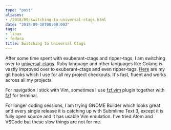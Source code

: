 ```yaml
---
type: "post"
aliases:
- /2018/09/switching-to-universal-ctags.html
date: "2018-09-18T00:00:00Z"
tags:
- linux
- fedora
title: Switching to Universal Ctags
---
```


After some time spent with exuberant-ctags and ripper-tags, I am switching over
to [universal-ctags](https://ctags.io). Ruby language and other languages like
Golang is vastly improved over to exuberant-ctags and even ripper-tags.
[Here](https://github.com/lzap/bin-public/tree/master/files/git_hooks) are my
git hooks which I use for all my project checkouts. It's fast, fluent and works
across all my projects.

For navigation I stick with Vim, sometimes I use
[fzf.vim](https://github.com/junegunn/fzf.vim) plugin together with
[fzf](https://github.com/junegunn/fzf) for terminal.

For longer coding sessions, I am trying GNOME Builder which looks great and
every single release it is catching up with Submlime Text 3, except it is fully
open source and it has usable Vim emulation. I've tried Atom and VSCode but
these slow things are not for me.

